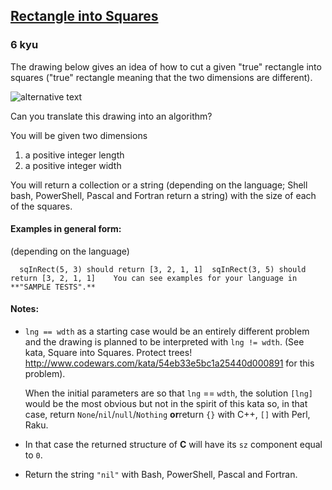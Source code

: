 <h2><a href=https://www.codewars.com/kata/55466989aeecab5aac00003e/train/python target="_blank">Rectangle into Squares</a></h2><h3>6 kyu</h3><p>The drawing below gives an idea of how to cut a given "true" rectangle into squares ("true" rectangle meaning that the two dimensions are different).</p><p><img alt="alternative text" src="https://i.imgur.com/lk5vJ7sm.jpg"></p><p>Can you translate this drawing into an algorithm?</p><p>You will be given two dimensions </p><ol><li>a positive integer length</li><li>a positive integer width</li></ol><p>You will return a collection or a string (depending on the language; Shell bash, PowerShell, Pascal and Fortran return a string) with the size of each of the  squares.</p><h4 id="examples-in-general-form">Examples in general form:</h4><p>(depending on the language)</p><pre><code>  sqInRect(5, 3) should return [3, 2, 1, 1]  sqInRect(3, 5) should return [3, 2, 1, 1]    You can see examples for your language in **"SAMPLE TESTS".**</code></pre><h4 id="notes">Notes:</h4><ul><li><p><code>lng == wdth</code> as a starting case would be an entirely different problem and the drawing is planned to be interpreted with <code>lng != wdth</code>. (See kata, Square into Squares. Protect trees! <a href="http://www.codewars.com/kata/54eb33e5bc1a25440d000891" data-turbolinks="false" target="_blank">http://www.codewars.com/kata/54eb33e5bc1a25440d000891</a> for this problem). </p><p>When the initial parameters are so that <code>lng</code> == <code>wdth</code>, the solution <code>[lng]</code> would be the most obvious but not in the spirit of this kata   so, in that case, return <code>None</code>/<code>nil</code>/<code>null</code>/<code>Nothing</code> <strong>or</strong>return <code>{}</code> with C++, <code>[]</code> with Perl, Raku.</p></li><li><p>In that case the returned structure of <strong>C</strong> will have its <code>sz</code> component equal to <code>0</code>. </p></li><li><p>Return the string <code>"nil"</code> with Bash, PowerShell, Pascal and Fortran.</p></li></ul>